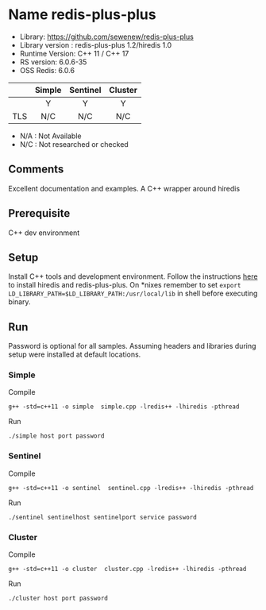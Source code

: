 # Name  redis-plus-plus
* Library: https://github.com/sewenew/redis-plus-plus
* Library version : redis-plus-plus 1.2/hiredis 1.0
* Runtime Version: C++ 11 / C++ 17
* RS version: 6.0.6-35
* OSS Redis: 6.0.6

|     | Simple | Sentinel| Cluster|
|:--- |:---:   |:---:    |:---:   |
|     | Y      | Y       | Y      |
| TLS | N/C    | N/C     | N/C   | 

* N/A : Not Available
* N/C : Not researched or checked
## Comments
Excellent documentation and examples. A C++ wrapper around hiredis

## Prerequisite
C++ dev environment 

## Setup
Install C++ tools and development environment. Follow the instructions [here](https://github.com/sewenew/redis-plus-plus?undefined#installation) to install hiredis and redis-plus-plus. On *nixes remember to set `export LD_LIBRARY_PATH=$LD_LIBRARY_PATH:/usr/local/lib` in shell before executing binary.

## Run
Password is optional for all samples. Assuming headers and libraries during setup were installed at default locations.

### Simple
Compile
```
g++ -std=c++11 -o simple  simple.cpp -lredis++ -lhiredis -pthread
```
Run
```
./simple host port password
```
### Sentinel 
Compile
```
g++ -std=c++11 -o sentinel  sentinel.cpp -lredis++ -lhiredis -pthread
```
Run
```
./sentinel sentinelhost sentinelport service password
```

### Cluster
Compile
```
g++ -std=c++11 -o cluster  cluster.cpp -lredis++ -lhiredis -pthread
```
Run
```
./cluster host port password
```